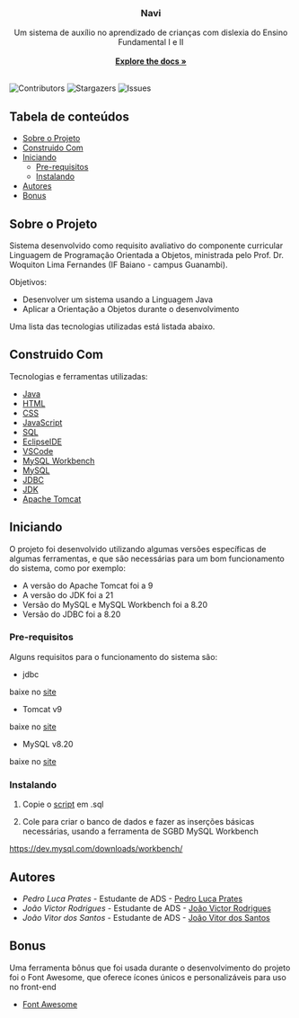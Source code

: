 <br/>
<p align="center">
  <h3 align="center">Navi</h3>

  <p align="center">
    Um sistema de auxílio no aprendizado de crianças com dislexia do Ensino Fundamental I e II
    <br/>
    <br/>
    <a href="https://github.com/pedroluca/navi"><strong>Explore the docs »</strong></a>
    <br/>
    <br/>
  </p>
</p>

![Contributors](https://img.shields.io/github/contributors/pedroluca/navi?color=dark-green) ![Stargazers](https://img.shields.io/github/stars/pedroluca/navi?style=social) ![Issues](https://img.shields.io/github/issues/pedroluca/navi) 

## Tabela de conteúdos

* [Sobre o Projeto](#sobre-o-projeto)
* [Construido Com](#construido-com)
* [Iniciando](#iniciando)
  * [Pre-requisitos](#pre-requisitos)
  * [Instalando](#instalando)
* [Autores](#autores)
* [Bonus](#bonus)

## Sobre o Projeto

Sistema desenvolvido como requisito avaliativo do componente curricular Linguagem de Programação Orientada a Objetos, ministrada pelo Prof. Dr. Woquiton Lima Fernandes (IF Baiano - campus Guanambi).

Objetivos:

* Desenvolver um sistema usando a Linguagem Java
* Aplicar a Orientação a Objetos durante o desenvolvimento

Uma lista das tecnologias utilizadas está listada abaixo.

## Construido Com

Tecnologias e ferramentas utilizadas:

* [Java](java.com)
* [HTML](https://developer.mozilla.org/en-US/docs/Web/HTML)
* [CSS](https://developer.mozilla.org/en-US/docs/Web/CSS)
* [JavaScript](https://developer.mozilla.org/en-US/docs/Web/JavaScript)
* [SQL](https://developer.mozilla.org/en-US/docs/Glossary/SQL)
* [EclipseIDE](https://www.eclipse.org/ide/)
* [VSCode](https://code.visualstudio.com/)
* [MySQL Workbench](https://www.mysql.com/products/workbench/)
* [MySQL](https://dev.mysql.com/doc/)
* [JDBC](https://www.mysql.com/products/connector/)
* [JDK](https://www.oracle.com/java/technologies/downloads/)
* [Apache Tomcat](https://tomcat.apache.org/)

## Iniciando

O projeto foi desenvolvido utilizando algumas versões específicas de algumas ferramentas, e que são necessárias para um bom funcionamento do sistema, como por exemplo:

* A versão do Apache Tomcat foi a 9
* A versão do JDK foi a 21
* Versão do MySQL e MySQL Workbench foi a 8.20
* Versão do JDBC foi a 8.20

### Pre-requisitos

Alguns requisitos para o funcionamento do sistema são:

* jdbc

baixe no [site](https://dev.mysql.com/downloads/connector/j/)

* Tomcat v9

baixe no [site](https://tomcat.apache.org/download-90.cgi)

* MySQL v8.20

baixe no [site](https://dev.mysql.com/downloads/installer/)


### Instalando

1. Copie o [script](src/main/database/scriptSQL.txt) em .sql


2. Cole para criar o banco de dados e fazer as inserções básicas necessárias, usando a ferramenta de SGBD MySQL Workbench

https://dev.mysql.com/downloads/workbench/


## Autores

* *Pedro Luca Prates* - Estudante de ADS - [Pedro Luca Prates](https://github.com/pedroluca/)
* *João Victor Rodrigues* - Estudante de ADS - [João Victor Rodrigues](https://github.com/Vucton)
* *João Vitor dos Santos* - Estudante de ADS - [João Vitor dos Santos](https://github.com/joaodev-cmd)

## Bonus

Uma ferramenta bônus que foi usada durante o desenvolvimento do projeto foi o Font Awesome, que oferece ícones únicos e personalizáveis para uso no front-end

* [Font Awesome](https://fontawesome.com/icons)